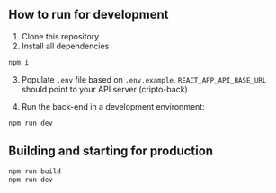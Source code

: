 ## How to run for development

1. Clone this repository
2. Install all dependencies

```bash
npm i
```

3. Populate `.env` file based on `.env.example`. `REACT_APP_API_BASE_URL` should point to your API server (cripto-back)

4. Run the back-end in a development environment:

```bash
npm run dev
```

## Building and starting for production

```bash
npm run build
npm run dev
```

